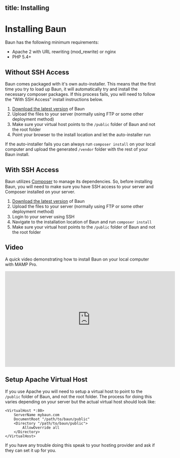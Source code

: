 title: Installing
----
# Installing Baun

Baun has the following minimum requirements:

* Apache 2 with URL rewriting (mod_rewrite) or nginx
* PHP 5.4+

## Without SSH Access

Baun comes packaged with it's own auto-installer. This means that the first time you try to load up Baun,
it will automatically try and install the necessary composer packages. If this process fails, you will need
to follow the "With SSH Access" install instructions below.

1. [Download the latest version](/download) of Baun
2. Upload the files to your server (normally using FTP or some other deployment method)
3. Make sure your virtual host points to the `/public` folder of Baun and not the root folder
4. Point your browser to the install location and let the auto-installer run

If the auto-installer fails you can always run `composer install` on your local computer and upload the
generated `/vendor` folder with the rest of your Baun install.

## With SSH Access

Baun utilizes [Composer](http://getcomposer.org) to manage its dependencies. So, before installing Baun, you will
need to make sure you have SSH access to your server and Composer installed on your server.

1. [Download the latest version](/download) of Baun
2. Upload the files to your server (normally using FTP or some other deployment method)
3. Login to your server using SSH
4. Navigate to the installation location of Baun and run `composer install`
5. Make sure your virtual host points to the `/public` folder of Baun and not the root folder

## Video
A quick video demonstrating how to install Baun on your local computer with MAMP Pro.

<iframe width="560" height="315" src="https://www.youtube.com/embed/-Cd3oSGeZJ0" frameborder="0" allowfullscreen></iframe>

## Setup Apache Virtual Host

If you use Apache you will need to setup a virtual host to point to the `/public` folder of Baun, and
not the root folder. The process for doing this varies depending on your server but the actual
virtual host should look like:

    <VirtualHost *:80>
        ServerName mybaun.com
        DocumentRoot "/path/to/baun/public"
        <Directory "/path/to/baun/public">
            AllowOverride all
        </Directory>
    </VirtualHost>

If you have any trouble doing this speak to your hosting provider and ask if they can set it up for you.